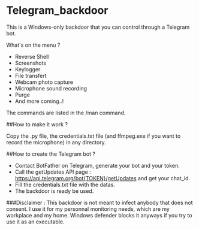 # Telegram_backdoor

This is a Windows-only backdoor that you can control through a Telegram bot.

What's on the menu ? 
- Reverse Shell
- Screenshots
- Keylogger
- File transfert
- Webcam photo capture
- Microphone sound recording
- Purge
- And more coming..!

The commands are listed in the /man command.

##How to make it work ?

Copy the .py file, the credentials.txt file (and ffmpeg.exe if you want to record the microphone) in any directory.


##How to create the Telegram bot ? 

- Contact BotFather on Telegram, generate your bot and your token. 
- Call the getUpdates API page : https://api.telegram.org/bot{TOKEN}/getUpdates and get your chat_id.
- Fill the credentials.txt file with the datas.
- The backdoor is ready be used.


###Disclaimer : This backdoor is not meant to infect anybody that does not consent. I use it for my personnal monitoring needs, which are my workplace and my home. Windows defender blocks it anyways if you try to use it as an executable.
